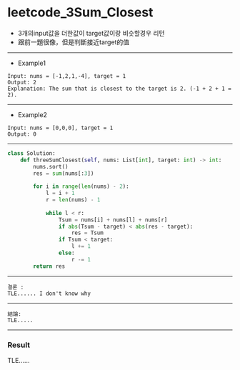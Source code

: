 # leetcode_3Sum_Closest
+ 3개의input값을 더한값이 target값이랑 비슷할경우 리턴
+ 跟前一題很像，但是判斷接近target的值

-----
+ Example1
```
Input: nums = [-1,2,1,-4], target = 1
Output: 2
Explanation: The sum that is closest to the target is 2. (-1 + 2 + 1 = 2).
```
----
+ Example2
```
Input: nums = [0,0,0], target = 1
Output: 0
```
----
```python
class Solution:
    def threeSumClosest(self, nums: List[int], target: int) -> int:
        nums.sort()
        res = sum(nums[:3])
        
        for i in range(len(nums) - 2):
            l = i + 1
            r = len(nums) - 1
            
            while l < r:
                Tsum = nums[i] + nums[l] + nums[r]
                if abs(Tsum - target) < abs(res - target):
                    res = Tsum
                if Tsum < target:
                    l += 1
                else:
                    r -= 1
        return res
```
---
```
결론 : 
TLE...... I don't know why
```
---
```
結論:
TLE.....
```
---
### Result
TLE......
